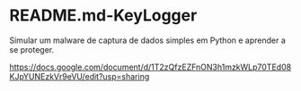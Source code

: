 # README.md-KeyLogger
Simular um malware de captura de dados simples em Python e aprender a se proteger.


https://docs.google.com/document/d/1T2zQfzEZFnON3h1mzkWLp70TEd08KJpYUNEzkVr9eVU/edit?usp=sharing

